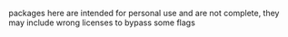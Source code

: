 packages here are intended for personal use and are not complete, they may include wrong licenses to bypass some flags
